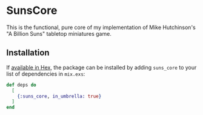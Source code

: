 # SunsCore

This is the functional, pure core of my implementation of Mike Hutchinson's "A Billion Suns" tabletop miniatures game.

## Installation

If [available in Hex](https://hex.pm/docs/publish), the package can be installed
by adding `suns_core` to your list of dependencies in `mix.exs`:

```elixir
def deps do
  [
    {:suns_core, in_umbrella: true}
  ]
end
```
